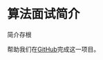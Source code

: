 # 算法面试简介 #

简介存根

帮助我们在[GitHub](https://github.com/freeCodeCamp/learn/tree/master/src/introductions)完成这一项目。